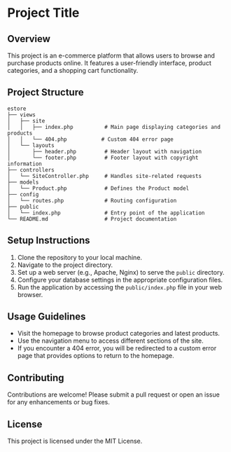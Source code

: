 # Project Title

## Overview
This project is an e-commerce platform that allows users to browse and purchase products online. It features a user-friendly interface, product categories, and a shopping cart functionality.

## Project Structure
```
estore
├── views
│   ├── site
│   │   ├── index.php          # Main page displaying categories and products
│   │   └── 404.php           # Custom 404 error page
│   └── layouts
│       ├── header.php         # Header layout with navigation
│       └── footer.php         # Footer layout with copyright information
├── controllers
│   └── SiteController.php     # Handles site-related requests
├── models
│   └── Product.php            # Defines the Product model
├── config
│   └── routes.php             # Routing configuration
├── public
│   └── index.php              # Entry point of the application
└── README.md                  # Project documentation
```

## Setup Instructions
1. Clone the repository to your local machine.
2. Navigate to the project directory.
3. Set up a web server (e.g., Apache, Nginx) to serve the `public` directory.
4. Configure your database settings in the appropriate configuration files.
5. Run the application by accessing the `public/index.php` file in your web browser.

## Usage Guidelines
- Visit the homepage to browse product categories and latest products.
- Use the navigation menu to access different sections of the site.
- If you encounter a 404 error, you will be redirected to a custom error page that provides options to return to the homepage.

## Contributing
Contributions are welcome! Please submit a pull request or open an issue for any enhancements or bug fixes.

## License
This project is licensed under the MIT License.